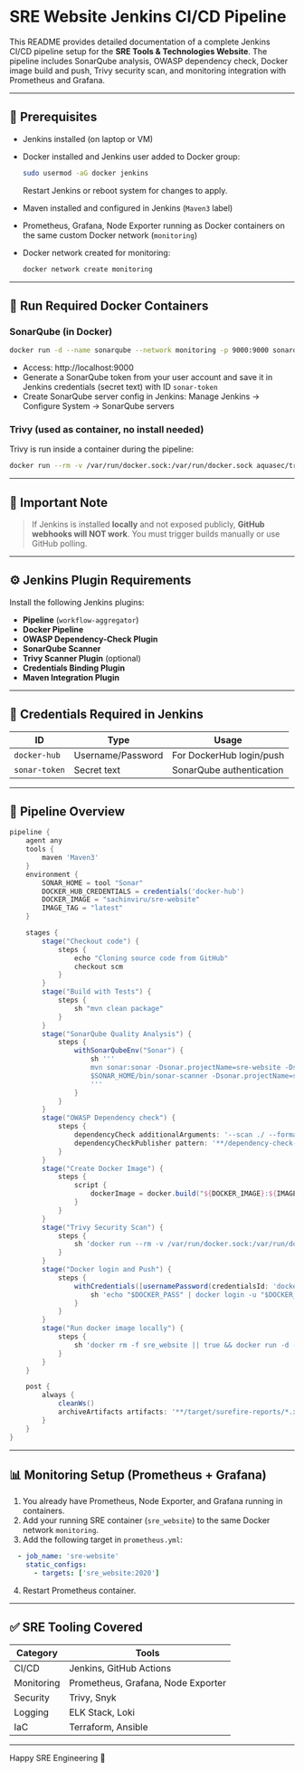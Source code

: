 
# SRE Website Jenkins CI/CD Pipeline

This README provides detailed documentation of a complete Jenkins CI/CD pipeline setup for the **SRE Tools & Technologies Website**. The pipeline includes SonarQube analysis, OWASP dependency check, Docker image build and push, Trivy security scan, and monitoring integration with Prometheus and Grafana.

---

## 🔧 Prerequisites

- Jenkins installed (on laptop or VM)
- Docker installed and Jenkins user added to Docker group:
  ```bash
  sudo usermod -aG docker jenkins
  ```
  Restart Jenkins or reboot system for changes to apply.

- Maven installed and configured in Jenkins (`Maven3` label)
- Prometheus, Grafana, Node Exporter running as Docker containers on the same custom Docker network (`monitoring`)
- Docker network created for monitoring:
  ```bash
  docker network create monitoring
  ```

---

## 🐳 Run Required Docker Containers

### SonarQube (in Docker)
```bash
docker run -d --name sonarqube --network monitoring -p 9000:9000 sonarqube:lts
```
- Access: http://localhost:9000
- Generate a SonarQube token from your user account and save it in Jenkins credentials (secret text) with ID `sonar-token`
- Create SonarQube server config in Jenkins: Manage Jenkins → Configure System → SonarQube servers

### Trivy (used as container, no install needed)
Trivy is run inside a container during the pipeline:
```bash
docker run --rm -v /var/run/docker.sock:/var/run/docker.sock aquasec/trivy:latest image <image-name>
```

---

## 🚫 Important Note

> If Jenkins is installed **locally** and not exposed publicly, **GitHub webhooks will NOT work**. You must trigger builds manually or use GitHub polling.

---

## ⚙️ Jenkins Plugin Requirements

Install the following Jenkins plugins:

- **Pipeline** (`workflow-aggregator`)
- **Docker Pipeline**
- **OWASP Dependency-Check Plugin**
- **SonarQube Scanner**
- **Trivy Scanner Plugin** (optional)
- **Credentials Binding Plugin**
- **Maven Integration Plugin**

---

## 🔐 Credentials Required in Jenkins

| ID             | Type           | Usage                        |
|----------------|----------------|------------------------------|
| `docker-hub`   | Username/Password | For DockerHub login/push     |
| `sonar-token`  | Secret text     | SonarQube authentication     |

---

## 🧪 Pipeline Overview

```groovy
pipeline {
    agent any
    tools {
        maven 'Maven3'
    }
    environment {
        SONAR_HOME = tool "Sonar"
        DOCKER_HUB_CREDENTIALS = credentials('docker-hub')
        DOCKER_IMAGE = "sachinviru/sre-website"
        IMAGE_TAG = "latest"
    }

    stages {
        stage("Checkout code") {
            steps {
                echo "Cloning source code from GitHub"
                checkout scm
            }
        }
        stage("Build with Tests") {
            steps {
                sh "mvn clean package"
            }
        }
        stage("SonarQube Quality Analysis") {
            steps {
                withSonarQubeEnv("Sonar") {
                    sh '''
                    mvn sonar:sonar -Dsonar.projectName=sre-website -Dsonar.projectKey=sre-website -Dsonar.java.binaries=target/classes -Dsonar.sources=src/main/java
                    $SONAR_HOME/bin/sonar-scanner -Dsonar.projectName=sre-website -Dsonar.projectKey=sre-website -Dsonar.java.binaries=target/classes -Dsonar.sources=src/main/java
                    '''
                }
            }
        }
        stage("OWASP Dependency check") {
            steps {
                dependencyCheck additionalArguments: '--scan ./ --format XML --out ./', odcInstallation: 'dc'
                dependencyCheckPublisher pattern: '**/dependency-check-report.xml'
            }
        }
        stage("Create Docker Image") {
            steps {
                script {
                    dockerImage = docker.build("${DOCKER_IMAGE}:${IMAGE_TAG}")
                }
            }
        }
        stage("Trivy Security Scan") {
            steps {
                sh 'docker run --rm -v /var/run/docker.sock:/var/run/docker.sock aquasec/trivy:latest image --severity HIGH,CRITICAL ${DOCKER_IMAGE}:${IMAGE_TAG} > trivy-scan.txt'
            }
        }
        stage("Docker login and Push") {
            steps {
                withCredentials([usernamePassword(credentialsId: 'docker-hub', usernameVariable: 'DOCKER_USER', passwordVariable: 'DOCKER_PASS')]) {
                    sh 'echo "$DOCKER_PASS" | docker login -u "$DOCKER_USER" --password-stdin && docker push ${DOCKER_IMAGE}:${IMAGE_TAG}'
                }
            }
        }
        stage("Run docker image locally") {
            steps {
                sh 'docker rm -f sre_website || true && docker run -d --name sre_website -p 2020:2020 --network monitoring ${DOCKER_IMAGE}:${IMAGE_TAG}'
            }
        }
    }

    post {
        always {
            cleanWs()
            archiveArtifacts artifacts: '**/target/surefire-reports/*.xml,**/dependency-check-report.xml,trivy-scan.txt', allowEmptyArchive: true
        }
    }
}
```

---

## 📊 Monitoring Setup (Prometheus + Grafana)

1. You already have Prometheus, Node Exporter, and Grafana running in containers.
2. Add your running SRE container (`sre_website`) to the same Docker network `monitoring`.
3. Add the following target in `prometheus.yml`:
```yaml
  - job_name: 'sre-website'
    static_configs:
      - targets: ['sre_website:2020']
```
4. Restart Prometheus container.

---

## ✅ SRE Tooling Covered

| Category        | Tools                            |
|----------------|----------------------------------|
| CI/CD          | Jenkins, GitHub Actions          |
| Monitoring     | Prometheus, Grafana, Node Exporter |
| Security       | Trivy, Snyk                      |
| Logging        | ELK Stack, Loki                  |
| IaC            | Terraform, Ansible               |

---

Happy SRE Engineering 🚀
